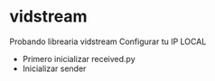# vidstream
Probando librearia vidstream
Configurar tu IP LOCAL
- Primero inicializar received.py
- Inicializar sender

